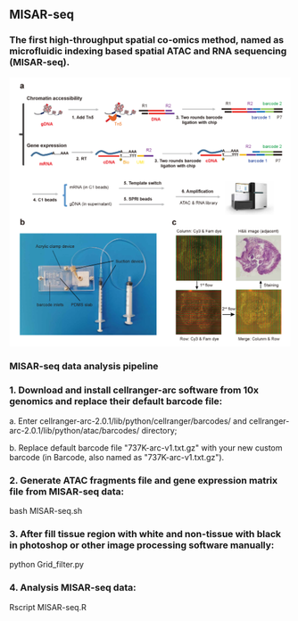 ## MISAR-seq
### The first high-throughput spatial co-omics method, named as microfluidic indexing based spatial ATAC and RNA sequencing (MISAR-seq).

![image](https://raw.githubusercontent.com/gpenglab/MISAR-seq/main/MISAR-seq.png)

### MISAR-seq data analysis pipeline
### 1. Download and install cellranger-arc software from 10x genomics and replace their default barcode file:
a. Enter cellranger-arc-2.0.1/lib/python/cellranger/barcodes/ and cellranger-arc-2.0.1/lib/python/atac/barcodes/ directory;

b. Replace default barcode file "737K-arc-v1.txt.gz" with your new custom barcode (in Barcode, also named as "737K-arc-v1.txt.gz").

### 2. Generate ATAC fragments file and gene expression matrix file from MISAR-seq data:
bash MISAR-seq.sh

### 3. After fill tissue region with white and non-tissue with black in photoshop or other image processing software manually:
python Grid_filter.py

### 4. Analysis MISAR-seq data:
Rscript MISAR-seq.R

